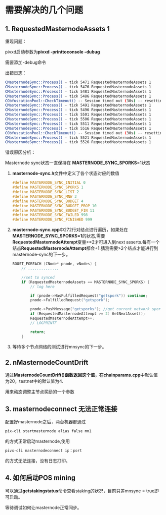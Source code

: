 # 需要解决的几个问题

## 1. RequestedMasternodeAssets 1

重现问题：

pivxd启动参数为**pivxd -printtoconsole -dubug**

需要添加-debug命令

出错日志：

```bash
CMasternodeSync::Process() - tick 5471 RequestedMasternodeAssets 1
CMasternodeSync::Process() - tick 5476 RequestedMasternodeAssets 1
CMasternodeSync::Process() - tick 5481 RequestedMasternodeAssets 1
CMasternodeSync::Process() - tick 5486 RequestedMasternodeAssets 1
CObfuscationPool::CheckTimeout() -- Session timed out (30s) -- resetting
CMasternodeSync::Process() - tick 5491 RequestedMasternodeAssets 1
CMasternodeSync::Process() - tick 5496 RequestedMasternodeAssets 1
CMasternodeSync::Process() - tick 5501 RequestedMasternodeAssets 1
CMasternodeSync::Process() - tick 5506 RequestedMasternodeAssets 1
CMasternodeSync::Process() - tick 5511 RequestedMasternodeAssets 1
CMasternodeSync::Process() - tick 5516 RequestedMasternodeAssets 1
CObfuscationPool::CheckTimeout() -- Session timed out (30s) -- resetting
CMasternodeSync::Process() - tick 5521 RequestedMasternodeAssets 1
CMasternodeSync::Process() - tick 5526 RequestedMasternodeAssets 1

```

错误原因分析：

Masternode sync状态一直保持在 **MASTERNODE_SYNC_SPORKS**=1状态

1. **masternode-sync.h**文件中定义了各个状态对应的数值

    ```cpp
    #define MASTERNODE_SYNC_INITIAL 0
    #define MASTERNODE_SYNC_SPORKS 1
    #define MASTERNODE_SYNC_LIST 2
    #define MASTERNODE_SYNC_MNW 3
    #define MASTERNODE_SYNC_BUDGET 4
    #define MASTERNODE_SYNC_BUDGET_PROP 10
    #define MASTERNODE_SYNC_BUDGET_FIN 11
    #define MASTERNODE_SYNC_FAILED 998
    #define MASTERNODE_SYNC_FINISHED 999
    ```

2. **masternode-sync.cpp**中272行对结点进行遍历，如果处在**MASTERNODE_SYNC_SPORKS=1**的状态,需要**RequestedMasternodeAttempt**变量>=2才可进入到next asserts.每有一个结点**RequestedMasternodeAttempt**都会+1.猜测需要>2个结点才能进行到masternode-sync的下一步。

    ```cpp
    BOOST_FOREACH (CNode* pnode, vNodes) {
        // ..............

        //set to synced
        if (RequestedMasternodeAssets == MASTERNODE_SYNC_SPORKS) {
            // log here

            if (pnode->HasFulfilledRequest("getspork")) continue;
            pnode->FulfilledRequest("getspork");

            pnode->PushMessage("getsporks"); //get current network sporks
            if (RequestedMasternodeAttempt >= 2) GetNextAsset();
            RequestedMasternodeAttempt++;
            // LOGPRINTF

            return;
        }
    ```

3. 等待多个节点网络的测试进行mnsync的下一步。

## 2. nMasternodeCountDrift

通过**MasternodeCountDrift()**函数返回这个值，在**chainparams.cpp**中默认值为20，testnet中的默认值为4.

用来动态调整主节点奖励的一个参数

## 3. masternodeconnect 无法正常连接

配置好masternode之后，两台机器都通过

```bash
pix-cli startmasternode alias false mn1
```

的方式正常启动masternode,使用

```bash
pivx-cli masternodeconnect ip：port
```

的方式无法连接，没有日志打印。

## 4. 如何启动POS mining

可以通过**getstakingstatus**命令查看staking的状况，目前只差mnsync = true即可启动。

等待调试如何让masternode正常同步。